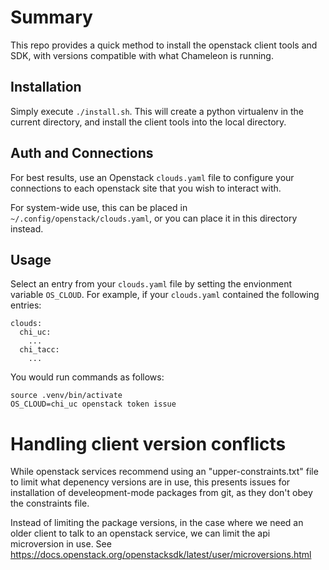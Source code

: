# Summary

This repo provides a quick method to install the openstack client tools and SDK, with versions compatible with what Chameleon is running.

## Installation

Simply execute `./install.sh`. This will create a python virtualenv in the current directory, and install the client tools into the local directory.

## Auth and Connections

For best results, use an Openstack `clouds.yaml` file to configure your connections to each openstack site that you wish to interact with.

For system-wide use, this can be placed in `~/.config/openstack/clouds.yaml`, or you can place it in this directory instead.

## Usage

Select an entry from your `clouds.yaml` file by setting the envionment variable `OS_CLOUD`. For example, if your `clouds.yaml` contained the following entries:

```
clouds:
  chi_uc:
    ...
  chi_tacc:
    ...
```

You would run commands as follows:
```
source .venv/bin/activate
OS_CLOUD=chi_uc openstack token issue
```

# Handling client version conflicts

While openstack services recommend using an "upper-constraints.txt" file to limit what depenency versions are in use, this presents issues for
installation of develeopment-mode packages from git, as they don't obey the constraints file.

Instead of limiting the package versions, in the case where we need an older client to talk to an openstack service, we can limit the api microversion in use.
See https://docs.openstack.org/openstacksdk/latest/user/microversions.html
